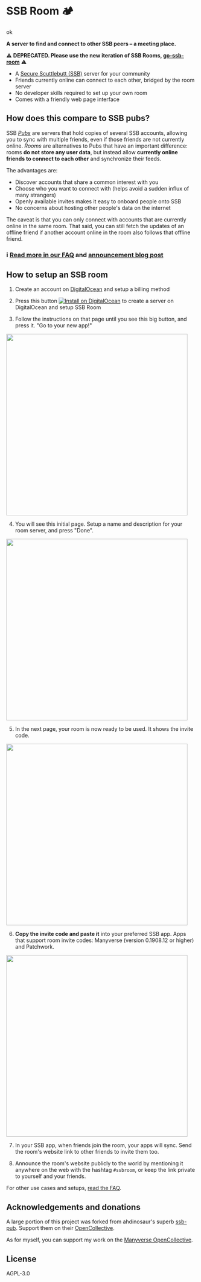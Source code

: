 ﻿# SSB Room 🏕


ok

**A server to find and connect to other SSB peers – a meeting place.**

⚠️ **DEPRECATED. Please use the new iteration of SSB Rooms, [go-ssb-room](https://github.com/ssb-ngi-pointer/go-ssb-room/)** ⚠️

- A [Secure Scuttlebutt (SSB)](https://www.scuttlebutt.nz) server for your community
- Friends currently online can connect to each other, bridged by the room server
- No developer skills required to set up your own room
- Comes with a friendly web page interface

## How does this compare to SSB pubs?

SSB [*Pubs*](https://www.scuttlebutt.nz/concepts/pub) are servers that hold copies of several SSB accounts, allowing you to sync with multiple friends, even if those friends are not currently online. *Rooms* are alternatives to Pubs that have an important difference: rooms **do not store any user data**, but instead allow **currently online friends to connect to each other** and synchronize their feeds.

The advantages are:

- Discover accounts that share a common interest with you
- Choose who you want to connect with (helps avoid a sudden influx of many strangers)
- Openly available invites makes it easy to onboard people onto SSB
- No concerns about hosting other people's data on the internet

The caveat is that you can only connect with accounts that are currently online in the same room. That said, you can still fetch the updates of an offline friend if another account online in the room also follows that offline friend.

### ℹ️ [Read more in our FAQ](./FAQ.md) and [announcement blog post](https://www.manyver.se/blog/announcing-ssb-rooms)

## How to setup an SSB room

1. Create an account on [DigitalOcean](https://www.digitalocean.com/) and setup a billing method

2. Press this button [![Install on DigitalOcean](http://legacy-installer.butt.nz/button.svg)](http://legacy-installer.butt.nz/install?url=https://github.com/staltz/ssb-room) to create a server on DigitalOcean and setup SSB Room

3. Follow the instructions on that page until you see this big button, and press it. "Go to your new app!"

<img src="./screenshots/step-1.png" width="480">

4. You will see this initial page. Setup a name and description for your room server, and press "Done".

<img src="./screenshots/step-2.png" width="480">

5. In the next page, your room is now ready to be used. It shows the invite code.

<img src="./screenshots/ready.png" width="480">

6. **Copy the invite code and paste it** into your preferred SSB app. Apps that support room invite codes: Manyverse (version 0.1908.12 or higher) and Patchwork.

<img src="./screenshots/rooms-manyverse.png" width="480">

7. In your SSB app, when friends join the room, your apps will sync. Send the room's website link to other friends to invite them too.

8. Announce the room's website publicly to the world by mentioning it anywhere on the web with the hashtag `#ssbroom`, or keep the link private to yourself and your friends.

For other use cases and setups, [read the FAQ](./FAQ.md).

## Acknowledgements and donations

A large portion of this project was forked from ahdinosaur's superb [ssb-pub](https://github.com/ahdinosaur/ssb-pub). Support them on their [OpenCollective](https://opencollective.com/sunrise-choir).

As for myself, you can support my work on the [Manyverse OpenCollective](https://opencollective.com/manyverse).

## License

AGPL-3.0
